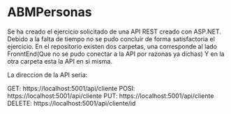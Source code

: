 # ABMPersonas
Se ha creado el ejercicio solicitado de una API REST creado con ASP.NET.
Debido a la falta de tiempo no se pudo concluir de forma satisfactoria el 
ejercicio.
En el repositorio existen dos carpetas, una corresponde al lado FronntEnd(Que 
no se pudo conectar a la API por razonas ya dichas)
Y en la otra carpeta esta la API en si misma.

La direccion de la API seria:

GET: https://localhost:5001/api/cliente
POSI: https://localhost:5001/api/cliente
PUT: https://localhost:5001/api/cliente
DELETE: https://localhost:5001/api/cliente/id
